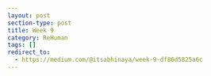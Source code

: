 ```yaml
---
layout: post
section-type: post
title: Week 9
category: ReHuman	
tags: []
redirect_to:
  - https://medium.com/@itsabhinaya/week-9-df86d5825a6c
---
```

